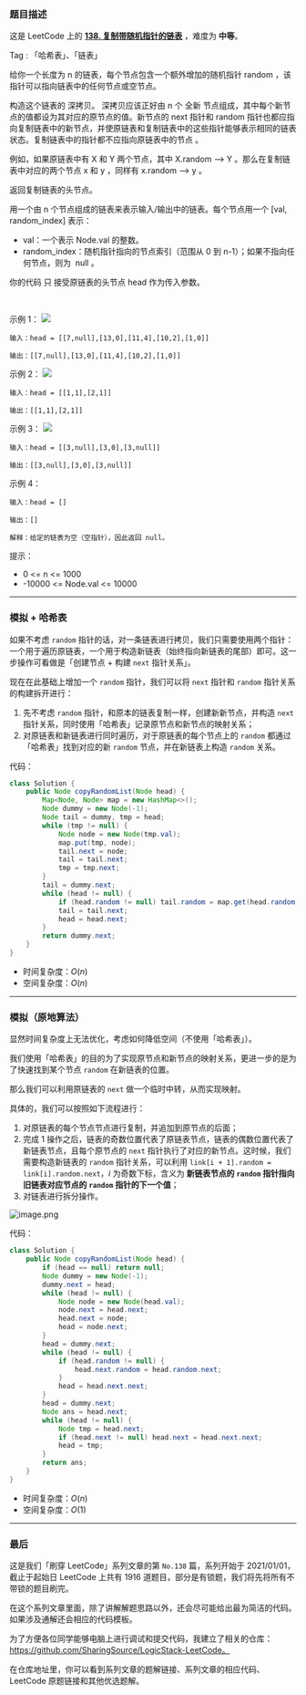 ### 题目描述

这是 LeetCode 上的 **[138. 复制带随机指针的链表](https://leetcode-cn.com/problems/copy-list-with-random-pointer/solution/gong-shui-san-xie-yi-ti-shuang-jie-ha-xi-pqek/)** ，难度为 **中等**。

Tag : 「哈希表」、「链表」



给你一个长度为 n 的链表，每个节点包含一个额外增加的随机指针 random ，该指针可以指向链表中的任何节点或空节点。

构造这个链表的 深拷贝。 深拷贝应该正好由 n 个 全新 节点组成，其中每个新节点的值都设为其对应的原节点的值。新节点的 next 指针和 random 指针也都应指向复制链表中的新节点，并使原链表和复制链表中的这些指针能够表示相同的链表状态。复制链表中的指针都不应指向原链表中的节点 。

例如，如果原链表中有 X 和 Y 两个节点，其中 X.random --> Y 。那么在复制链表中对应的两个节点 x 和 y ，同样有 x.random --> y 。

返回复制链表的头节点。

用一个由 n 个节点组成的链表来表示输入/输出中的链表。每个节点用一个 [val, random_index] 表示：

* val：一个表示 Node.val 的整数。
* random_index：随机指针指向的节点索引（范围从 0 到 n-1）；如果不指向任何节点，则为  null 。

你的代码 只 接受原链表的头节点 head 作为传入参数。

 

示例 1：
![](https://assets.leetcode-cn.com/aliyun-lc-upload/uploads/2020/01/09/e1.png)

```
输入：head = [[7,null],[13,0],[11,4],[10,2],[1,0]]

输出：[[7,null],[13,0],[11,4],[10,2],[1,0]]
```
示例 2：
![](https://assets.leetcode-cn.com/aliyun-lc-upload/uploads/2020/01/09/e2.png)
```
输入：head = [[1,1],[2,1]]

输出：[[1,1],[2,1]]
```
示例 3：
![](https://assets.leetcode-cn.com/aliyun-lc-upload/uploads/2020/01/09/e3.png)
```
输入：head = [[3,null],[3,0],[3,null]]

输出：[[3,null],[3,0],[3,null]]
```
示例 4：
```
输入：head = []

输出：[]

解释：给定的链表为空（空指针），因此返回 null。
```

提示：
* 0 <= n <= 1000
* -10000 <= Node.val <= 10000

---

### 模拟 + 哈希表

如果不考虑 `random` 指针的话，对一条链表进行拷贝，我们只需要使用两个指针：一个用于遍历原链表，一个用于构造新链表（始终指向新链表的尾部）即可。这一步操作可看做是「创建节点 + 构建 `next` 指针关系」。

现在在此基础上增加一个 `random` 指针，我们可以将 `next` 指针和 `random` 指针关系的构建拆开进行：

1. 先不考虑 `random` 指针，和原本的链表复制一样，创建新新节点，并构造 `next` 指针关系，同时使用「哈希表」记录原节点和新节点的映射关系；
2. 对原链表和新链表进行同时遍历，对于原链表的每个节点上的 `random` 都通过「哈希表」找到对应的新 `random` 节点，并在新链表上构造 `random` 关系。

代码：
```Java
class Solution {
    public Node copyRandomList(Node head) {
        Map<Node, Node> map = new HashMap<>();
        Node dummy = new Node(-1);
        Node tail = dummy, tmp = head;
        while (tmp != null) {
            Node node = new Node(tmp.val);
            map.put(tmp, node);
            tail.next = node;
            tail = tail.next;
            tmp = tmp.next;
        }
        tail = dummy.next;
        while (head != null) {
            if (head.random != null) tail.random = map.get(head.random);
            tail = tail.next;
            head = head.next;
        }
        return dummy.next;
    }
}
```
* 时间复杂度：$O(n)$
* 空间复杂度：$O(n)$

---

### 模拟（原地算法）

显然时间复杂度上无法优化，考虑如何降低空间（不使用「哈希表」）。

我们使用「哈希表」的目的为了实现原节点和新节点的映射关系，更进一步的是为了快速找到某个节点 `random` 在新链表的位置。

那么我们可以利用原链表的 `next` 做一个临时中转，从而实现映射。

具体的，我们可以按照如下流程进行：

1. 对原链表的每个节点节点进行复制，并追加到原节点的后面；
2. 完成 $1$ 操作之后，链表的奇数位置代表了原链表节点，链表的偶数位置代表了新链表节点，且每个原节点的 `next` 指针执行了对应的新节点。这时候，我们需要构造新链表的 `random` 指针关系，可以利用 `link[i + 1].random = link[i].random.next`，$i$ 为奇数下标，含义为 **新链表节点的 `random` 指针指向旧链表对应节点的 `random` 指针的下一个值**；
3. 对链表进行拆分操作。

![image.png](https://pic.leetcode-cn.com/1626919165-GuGmGo-image.png)


代码：
```Java
class Solution {
    public Node copyRandomList(Node head) {
        if (head == null) return null;
        Node dummy = new Node(-1);
        dummy.next = head;
        while (head != null) {
            Node node = new Node(head.val);
            node.next = head.next;
            head.next = node;
            head = node.next;
        }
        head = dummy.next;
        while (head != null) {
            if (head.random != null) {
                head.next.random = head.random.next;
            }
            head = head.next.next;
        }
        head = dummy.next;
        Node ans = head.next;
        while (head != null) {
            Node tmp = head.next;
            if (head.next != null) head.next = head.next.next;
            head = tmp;
        }
        return ans;
    }
}
```
* 时间复杂度：$O(n)$
* 空间复杂度：$O(1)$

---

### 最后

这是我们「刷穿 LeetCode」系列文章的第 `No.138` 篇，系列开始于 2021/01/01，截止于起始日 LeetCode 上共有 1916 道题目，部分是有锁题，我们将先将所有不带锁的题目刷完。

在这个系列文章里面，除了讲解解题思路以外，还会尽可能给出最为简洁的代码。如果涉及通解还会相应的代码模板。

为了方便各位同学能够电脑上进行调试和提交代码，我建立了相关的仓库：https://github.com/SharingSource/LogicStack-LeetCode。

在仓库地址里，你可以看到系列文章的题解链接、系列文章的相应代码、LeetCode 原题链接和其他优选题解。

